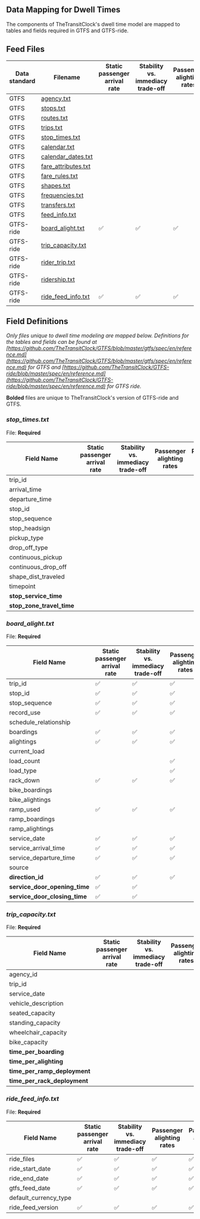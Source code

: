 ## Data Mapping for Dwell Times

The components of TheTransitClock's dwell time model are mapped to tables and fields required in GTFS and GTFS-ride. 

## Feed Files

| Data standard|  Filename | Static passenger arrival rate | Stability vs. immediacy trade-off | Passenger alighting rates | Passenger activity dwell | Adherence dwell | Fixed dwell  |
|  ------ |  ------ | ------ | ------ |------ | ------ |------ | ------ |
| GTFS |  [agency.txt](https://github.com/TheTransitClock/GTFS/blob/master/gtfs/spec/en/reference.md#agencytxt)  |  |  |  |  |  |  |
| GTFS |  [stops.txt](https://github.com/TheTransitClock/GTFS/blob/master/gtfs/spec/en/reference.md#stopstxt)  |  |  |  |  |  |  |
| GTFS |  [routes.txt](https://github.com/TheTransitClock/GTFS/blob/master/gtfs/spec/en/reference.md#routestxt)  |  |  |  |  |  |  |
| GTFS |  [trips.txt](https://github.com/TheTransitClock/GTFS/blob/master/gtfs/spec/en/reference.md#tripstxt)   |  |  |  |  |  |  |
| GTFS |  [stop_times.txt](https://github.com/TheTransitClock/GTFS/blob/master/gtfs/spec/en/reference.md#stop_timestxt)   |  |  |  |  |✅   | ✅|  |
| GTFS |  [calendar.txt](https://github.com/TheTransitClock/GTFS/blob/master/gtfs/spec/en/reference.md#calendartxt)   |  |  |  |  |  |  |
| GTFS |  [calendar_dates.txt](https://github.com/TheTransitClock/GTFS/blob/master/gtfs/spec/en/reference.md#calendar_datestxt)  |  |  |  |  |  |  |
| GTFS |  [fare_attributes.txt](https://github.com/TheTransitClock/GTFS/blob/master/gtfs/spec/en/reference.md#fare_attributestxt)  |  |  |  |  |  |  |
| GTFS |  [fare_rules.txt](https://github.com/TheTransitClock/GTFS/blob/master/gtfs/spec/en/reference.md#fare_rulestxt)  |  |  |  |  |  |  |
| GTFS |  [shapes.txt](https://github.com/TheTransitClock/GTFS/blob/master/gtfs/spec/en/reference.md#shapestxt)  |  |  |  |  |  |  |
| GTFS |  [frequencies.txt](https://github.com/TheTransitClock/GTFS/blob/master/gtfs/spec/en/reference.md#frequenciestxt)  |  |  |  |  |  |  |
| GTFS |  [transfers.txt](https://github.com/TheTransitClock/GTFS/blob/master/gtfs/spec/en/reference.md#transferstxt)  |  |  |  |  |  |  |
| GTFS |  [feed_info.txt](https://github.com/TheTransitClock/GTFS/blob/master/gtfs/spec/en/reference.md#feed_infotxt)  |  |  |  |  |  |  |
| GTFS-ride |  [board_alight.txt](https://github.com/TheTransitClock/GTFS-ride/blob/master/spec/en/reference.md#board_alighttxt) | ✅  |  ✅ |  ✅ | |  ✅|  |
| GTFS-ride |  [trip_capacity.txt](https://github.com/TheTransitClock/GTFS-ride/blob/master/spec/en/reference.md#trip_capacitytxt) |  |  |  |  ✅ |    |
| GTFS-ride |  [rider_trip.txt](https://github.com/TheTransitClock/GTFS-ride/blob/master/spec/en/reference.md#rider_triptxt) |  |  |  |  |  |  |
| GTFS-ride |  [ridership.txt](https://github.com/TheTransitClock/GTFS-ride/blob/master/spec/en/reference.md#ridershiptxt) |  |  |  |  |  |  |
| GTFS-ride |  [ride_feed_info.txt](https://github.com/TheTransitClock/GTFS-ride/blob/master/spec/en/reference.md#ride_feed_infotxt) | ✅  |  ✅ |  ✅ | ✅ |  ✅|  

## Field Definitions

_Only files unique to dwell time modeling are mapped below. Definitions for the tables and fields can be found at [https://github.com/TheTransitClock/GTFS/blob/master/gtfs/spec/en/reference.md](https://github.com/TheTransitClock/GTFS/blob/master/gtfs/spec/en/reference.md) for GTFS and [https://github.com/TheTransitClock/GTFS-ride/blob/master/spec/en/reference.md](https://github.com/TheTransitClock/GTFS-ride/blob/master/spec/en/reference.md) for GTFS ride._

**Bolded** files are unique to TheTransitClock's version of GTFS-ride and GTFS.


### *__stop_times.txt__*

File: **Required**

|  Field Name | Static passenger arrival rate | Stability vs. immediacy trade-off | Passenger alighting rates | Passenger activity dwell | Adherence dwell | Fixed dwell  |
|  ------ | ------ | ------ |------ | ------ |------ | ------ |
|  trip_id |  |  |  |  |✅   | ✅|  |
|  arrival_time   |  |  |  |  |✅   | ✅|  |
|  departure_time |  |  |  |  |✅   | ✅|  |
|  stop_id |  |  |  |  |✅   | ✅|  |
|  stop_sequence |  |  |  |  |✅   | ✅|  |
|  stop_headsign |  |  |  |  |  |  |
|  pickup_type |  |  |  |  |  |  |
|  drop_off_type |  |  |  |  |  |  |
|  continuous_pickup |  |  |  |  |  |  |
|  continuous_drop_off |  |  |  |  |  |  |
|  shape_dist_traveled |  |  |  |  |  |  |
|  timepoint |  |  |  |  |  |  |  |  |  |  |  |  |
|  **stop_service_time** |  |  |  |  |✅   | ✅|  |
|  **stop_zone_travel_time** |  |  |  |  |✅   | ✅|  |

### *__board_alight.txt__*

File: **Required**

|  Field Name | Static passenger arrival rate | Stability vs. immediacy trade-off | Passenger alighting rates | Passenger activity dwell | Adherence dwell | Fixed dwell  |
|  ------ | ------ | ------ |------ | ------ |------ | ------ |
| trip_id | ✅  |  ✅ |  ✅ | |  ✅|  |
| stop_id | ✅  |  ✅ |  ✅ | |  ✅|  |
| stop_sequence| ✅  |  ✅ |  ✅ | |  ✅|  |
| record_use | ✅  |  ✅ |  ✅ | |  ✅|  |
| schedule_relationship |  |  |  |  |  |  |
| boardings | ✅  |  ✅ |  ✅ |
| alightings | ✅  |  ✅ |  ✅ |
| current_load |  |  |  |  |  |  |
| load_count |  |  |✅  
| load_type |  |  |✅  
| rack_down | ✅  |  ✅ |  ✅ |
| bike_boardings |  |  |  |  |  |  |
| bike_alightings |  |  |  |  |  |  |
| ramp_used | ✅  |  ✅ |  ✅ |
| ramp_boardings |  |  |  |  |  |  |
| ramp_alightings |  |  |  |  |  |  |
| service_date | ✅  |  ✅ |  ✅ | |  ✅|  |
| service_arrival_time | ✅  |  ✅ |  ✅ | |  ✅|  |
| service_departure_time | ✅  |  ✅ |  ✅ | |  ✅|  |
| source |  |  |  |  |  |  |
| **direction_id** | ✅  |  ✅ |  ✅ | |  ✅|  |
| **service_door_opening_time** | ✅  |  ✅|| |  ✅|  |
| **service_door_closing_time** | ✅  |  ✅|| |  ✅|  |

### *__trip_capacity.txt__*

File: **Required**

|  Field Name | Static passenger arrival rate | Stability vs. immediacy trade-off | Passenger alighting rates | Passenger activity dwell | Adherence dwell | Fixed dwell  |
|  ------ | ------ | ------ |------ | ------ |------ | ------ |
| agency_id |  |  |  |  ✅ |    |
| trip_id |  |  |  |  ✅ |    |
| service_date |
| vehicle_description |  |  |  |  ✅ |    |
| seated_capacity |  |  |  |  ✅ |    |
| standing_capacity |  |  |  |  ✅ |    |
| wheelchair_capacity |  |  |  |  ✅ |    |
| bike_capacity |  |  |  |  ✅ |    |
| **time_per_boarding** |  |  |  |  ✅ |    |
| **time_per_alighting** |  |  |  |  ✅ |    |
| **time_per_ramp_deployment** |  |  |  |  ✅ |    |
| **time_per_rack_deployment** |  |  |  |  ✅ |    |

### *__ride_feed_info.txt__*

File: **Required**

|  Field Name | Static passenger arrival rate | Stability vs. immediacy trade-off | Passenger alighting rates | Passenger activity dwell | Adherence dwell | Fixed dwell  |
|  ------ | ------ | ------ |------ | ------ |------ | ------ |
| ride_files | ✅  |  ✅ |  ✅ | ✅ |  ✅|  
| ride_start_date | ✅  |  ✅ |  ✅ | ✅ |  ✅|  
| ride_end_date | ✅  |  ✅ |  ✅ | ✅ |  ✅|  
| gtfs_feed_date | ✅  |  ✅ |  ✅ | ✅ |  ✅|  
| default_currency_type |  |  |  |  |  |  |
| ride_feed_version | ✅  |  ✅ |  ✅ | ✅ |  ✅|  
